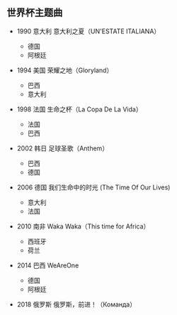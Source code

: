 <!-- 
title: 世界杯主题曲
from: tv
create: 2018-06-26
tags: sports,music
-->

## 世界杯主题曲

- 1990 意大利 意大利之夏（UN'ESTATE ITALIANA）
  * 德国
  * 阿根廷

- 1994 美国 荣耀之地（Gloryland）
  * 巴西
  * 意大利

- 1998 法国 生命之杯（La Copa De La Vida）
  * 法国
  * 巴西

- 2002 韩日 足球圣歌（Anthem）
  * 巴西
  * 德国

- 2006 德国 我们生命中的时光 (The Time Of Our Lives)
  * 意大利
  * 法国

- 2010 南非 Waka Waka（This time for Africa）
  * 西班牙
  * 荷兰

- 2014 巴西 WeAreOne
  * 德国
  * 阿根廷

- 2018 俄罗斯 俄罗斯，前进！（Команда）
  

